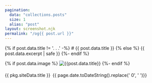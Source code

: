 ```yaml
---
pagination:
  data: "collections.posts"
  size: 1
  alias: "post"
layout: screenshot.njk
permalink: "/og{{ post.url }}"
---
```


{% if post.data.title != '. . .' -%}
    # {{ post.data.title }}
{% else %}
    {{ post.data.excerpt | safe }}
{%- endif %}

{% if post.data.image %}
    <img src="{{post.data.image}}" alt="{{post.data.title}}" />
{%- endif %}


<style>

.flex {
    margin: 20px 60px 0 0;
    padding: 0;
    display: flex;
    flex-wrap: wrap;
    justify-content: space-between;
    align-items: flex-start;
    font-size: var(--s-2);
    font-family: var(--font-heading);
    border-top: 1px solid var(--color-heading);}

.flex > div {
    margin-block-start: 0;
}

</style>


<div class="flex">
    <div>{{ pkg.siteData.title }}</div>
    <div>{{ page.date.toDateString().replace(' 0', ' ')}}</div>
</div>
